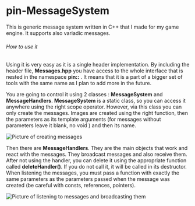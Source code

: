 # pin-MessageSystem

This is generic message system written in C++ that I made for my game engine. It supports also variadic messages.

###### How to use it

Using it is very easy as it is a single header implementation. By including the header file, **Messages.hpp** you have access to the whole interface that is nested in the namespace **pin::** . It means that it is a part of a bigger set of tools with the same name as I plan to add more in the future.

You are going to control it using 2 classes : **MessageSystem** and **MessageHandlers**. **MessageSystem** is a static class, so you can access it anywhere using the right scope operator. However, via this class you can only create the messages. Images are created using the right function, then the parameters as its template arguments (for messages without parameters leave it blank, no void ) and then its name. 

![Picture of creating messages](http://oi66.tinypic.com/dc5192.jpg)


Then there are **MessageHandlers**. They are the main objects that work and react with the messages. They broadcast messages and also receive them. After not using the handler,  you can delete it using the appropriate function called **deleteHandler()**. If you do not call it, it will be called in its destructor. When listening the messages, you must pass a function with exactly the same parameters as the parameters passed when the message was created (be careful with consts, references, pointers).

![Picture of listening to messages and broadcasting them](http://oi66.tinypic.com/2diouty.jpg)
